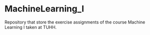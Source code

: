 # MachineLearning_I
Repository that store the exercise assignments of the course Machine Learning I taken at TUHH.
